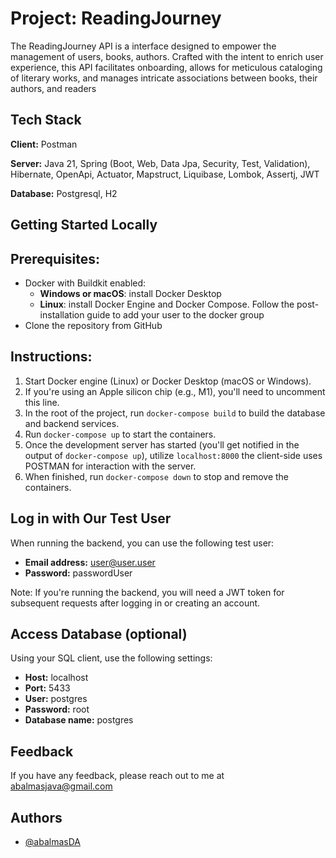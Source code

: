 # Project: ReadingJourney

The ReadingJourney API is a interface designed to empower the management of users, books, authors.
Crafted with the intent to enrich user experience, this API facilitates onboarding, allows for
meticulous cataloging of literary works, and manages intricate associations between books, their
authors, and readers

## Tech Stack

**Client:** Postman

**Server:** Java 21, Spring (Boot, Web, Data Jpa, Security, Test, Validation), Hibernate, OpenApi,
Actuator, Mapstruct, Liquibase, Lombok, Assertj, JWT

**Database:** Postgresql, H2

## Getting Started Locally

## Prerequisites:

- Docker with Buildkit enabled:
    - **Windows or macOS**: install Docker Desktop
    - **Linux**: install Docker Engine and Docker Compose. Follow the post-installation guide to add
      your user to the docker group
- Clone the repository from GitHub

## Instructions:

1. Start Docker engine (Linux) or Docker Desktop (macOS or Windows).
2. If you're using an Apple silicon chip (e.g., M1), you'll need to uncomment this line.
3. In the root of the project, run `docker-compose build` to build the database and backend
   services.
4. Run `docker-compose up` to start the containers.
5. Once the development server has started (you'll get notified in the output
   of `docker-compose up`), utilize `localhost:8000` the client-side uses POSTMAN for interaction
   with the server.
6. When finished, run `docker-compose down` to stop and remove the containers.

## Log in with Our Test User

When running the backend, you can use the following test user:

- **Email address:** user@user.user
- **Password:** passwordUser

Note: If you're running the backend, you will need a JWT token for subsequent requests after logging
in or creating an account.

## Access Database (optional)

Using your SQL client, use the following settings:

- **Host:** localhost
- **Port:** 5433
- **User:** postgres
- **Password:** root
- **Database name:** postgres

## Feedback

If you have any feedback, please reach out to me at abalmasjava@gmail.com

## Authors

- [@abalmasDA](https://github.com/abalmasDA)